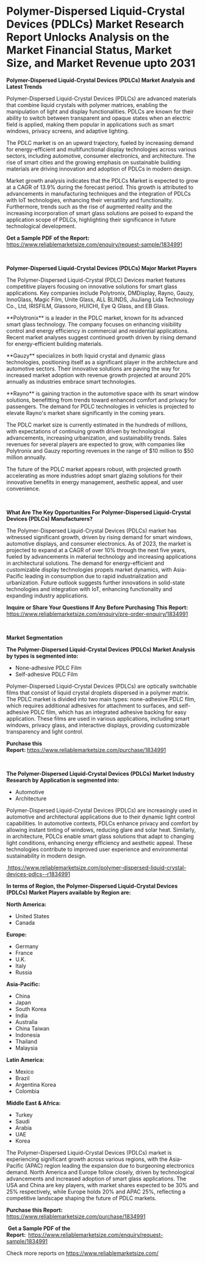 <p><h1>Polymer-Dispersed Liquid-Crystal Devices (PDLCs) Market Research Report Unlocks Analysis on the Market Financial Status, Market Size, and Market Revenue upto 2031</h1></p><p><strong>Polymer-Dispersed Liquid-Crystal Devices (PDLCs) Market Analysis and Latest Trends</strong></p>
<p><p>Polymer-Dispersed Liquid-Crystal Devices (PDLCs) are advanced materials that combine liquid crystals with polymer matrices, enabling the manipulation of light and display functionalities. PDLCs are known for their ability to switch between transparent and opaque states when an electric field is applied, making them popular in applications such as smart windows, privacy screens, and adaptive lighting.</p><p>The PDLC market is on an upward trajectory, fueled by increasing demand for energy-efficient and multifunctional display technologies across various sectors, including automotive, consumer electronics, and architecture. The rise of smart cities and the growing emphasis on sustainable building materials are driving innovation and adoption of PDLCs in modern design.</p><p>Market growth analysis indicates that the PDLCs Market is expected to grow at a CAGR of 13.9% during the forecast period. This growth is attributed to advancements in manufacturing techniques and the integration of PDLCs with IoT technologies, enhancing their versatility and functionality. Furthermore, trends such as the rise of augmented reality and the increasing incorporation of smart glass solutions are poised to expand the application scope of PDLCs, highlighting their significance in future technological development.</p></p>
<p><strong>Get a Sample PDF of the Report:&nbsp;</strong> <a href="https://www.reliablemarketsize.com/enquiry/request-sample/1834991?utm_campaign=1898&utm_medium=2&utm_source=Github&utm_content=ia&utm_term=31122024&utm_id=polymer-dispersed-liquid-crystal-devices-pdlcs">https://www.reliablemarketsize.com/enquiry/request-sample/1834991</a></p>
<p>&nbsp;</p>
<p><strong>Polymer-Dispersed Liquid-Crystal Devices (PDLCs) Major Market Players</strong></p>
<p><p>The Polymer-Dispersed Liquid-Crystal (PDLC) Devices market features competitive players focusing on innovative solutions for smart glass applications. Key companies include Polytronix, DMDisplay, Rayno, Gauzy, InnoGlass, Magic Film, Unite Glass, ALL BLINDS, JiuJiang Lida Technology Co., Ltd, IRISFILM, Glassoro, HUICHI, Eye Q Glass, and EB Glass.</p><p>**Polytronix** is a leader in the PDLC market, known for its advanced smart glass technology. The company focuses on enhancing visibility control and energy efficiency in commercial and residential applications. Recent market analyses suggest continued growth driven by rising demand for energy-efficient building materials.</p><p>**Gauzy** specializes in both liquid crystal and dynamic glass technologies, positioning itself as a significant player in the architecture and automotive sectors. Their innovative solutions are paving the way for increased market adoption with revenue growth projected at around 20% annually as industries embrace smart technologies.</p><p>**Rayno** is gaining traction in the automotive space with its smart window solutions, benefitting from trends toward enhanced comfort and privacy for passengers. The demand for PDLC technologies in vehicles is projected to elevate Rayno's market share significantly in the coming years.</p><p>The PDLC market size is currently estimated in the hundreds of millions, with expectations of continuing growth driven by technological advancements, increasing urbanization, and sustainability trends. Sales revenues for several players are expected to grow, with companies like Polytronix and Gauzy reporting revenues in the range of $10 million to $50 million annually.</p><p>The future of the PDLC market appears robust, with projected growth accelerating as more industries adopt smart glazing solutions for their innovative benefits in energy management, aesthetic appeal, and user convenience.</p></p>
<p>&nbsp;</p>
<p><strong>What Are The Key Opportunities For Polymer-Dispersed Liquid-Crystal Devices (PDLCs) Manufacturers?</strong></p>
<p><p>The Polymer-Dispersed Liquid-Crystal Devices (PDLCs) market has witnessed significant growth, driven by rising demand for smart windows, automotive displays, and consumer electronics. As of 2023, the market is projected to expand at a CAGR of over 10% through the next five years, fueled by advancements in material technology and increasing applications in architectural solutions. The demand for energy-efficient and customizable display technologies propels market dynamics, with Asia-Pacific leading in consumption due to rapid industrialization and urbanization. Future outlook suggests further innovations in solid-state technologies and integration with IoT, enhancing functionality and expanding industry applications.</p></p>
<p><strong>Inquire or Share Your Questions If Any Before Purchasing This Report:</strong> <a href="https://www.reliablemarketsize.com/enquiry/pre-order-enquiry/1834991?utm_campaign=1898&utm_medium=2&utm_source=Github&utm_content=ia&utm_term=31122024&utm_id=polymer-dispersed-liquid-crystal-devices-pdlcs">https://www.reliablemarketsize.com/enquiry/pre-order-enquiry/1834991</a></p>
<p>&nbsp;</p>
<p><strong>Market Segmentation</strong></p>
<p><strong>The Polymer-Dispersed Liquid-Crystal Devices (PDLCs) Market Analysis by types is segmented into:</strong></p>
<p><ul><li>None-adhesive PDLC Film</li><li>Self-adhesive PDLC Film</li></ul></p>
<p><p>Polymer-Dispersed Liquid-Crystal Devices (PDLCs) are optically switchable films that consist of liquid crystal droplets dispersed in a polymer matrix. The PDLC market is divided into two main types: none-adhesive PDLC film, which requires additional adhesives for attachment to surfaces, and self-adhesive PDLC film, which has an integrated adhesive backing for easy application. These films are used in various applications, including smart windows, privacy glass, and interactive displays, providing customizable transparency and light control.</p></p>
<p><strong>Purchase this Report:&nbsp;</strong><a href="https://www.reliablemarketsize.com/purchase/1834991?utm_campaign=1898&utm_medium=2&utm_source=Github&utm_content=ia&utm_term=31122024&utm_id=polymer-dispersed-liquid-crystal-devices-pdlcs">https://www.reliablemarketsize.com/purchase/1834991</a></p>
<p>&nbsp;</p>
<p><strong>The Polymer-Dispersed Liquid-Crystal Devices (PDLCs) Market Industry Research by Application is segmented into:</strong></p>
<p><ul><li>Automotive</li><li>Architecture</li></ul></p>
<p><p>Polymer-Dispersed Liquid-Crystal Devices (PDLCs) are increasingly used in automotive and architectural applications due to their dynamic light control capabilities. In automotive contexts, PDLCs enhance privacy and comfort by allowing instant tinting of windows, reducing glare and solar heat. Similarly, in architecture, PDLCs enable smart glass solutions that adapt to changing light conditions, enhancing energy efficiency and aesthetic appeal. These technologies contribute to improved user experience and environmental sustainability in modern design.</p></p>
<p><a href="https://www.reliablemarketsize.com/polymer-dispersed-liquid-crystal-devices-pdlcs--r1834991?utm_campaign=1898&utm_medium=2&utm_source=Github&utm_content=ia&utm_term=31122024&utm_id=polymer-dispersed-liquid-crystal-devices-pdlcs">&nbsp;https://www.reliablemarketsize.com/polymer-dispersed-liquid-crystal-devices-pdlcs--r1834991</a></p>
<p><strong>In terms of Region, the Polymer-Dispersed Liquid-Crystal Devices (PDLCs) Market Players available by Region are:</strong></p>
<p>
    <p> <strong> North America: </strong>
        <ul>
            <li>United States</li>
            <li>Canada</li>
        </ul>
        </p> 
    <p> <strong> Europe: </strong>
        <ul>
            <li>Germany</li>
            <li>France</li>
            <li>U.K.</li>
            <li>Italy</li>
            <li>Russia</li>
        </ul>
        </p> 
    <p> <strong> Asia-Pacific: </strong>
        <ul>
            <li>China</li>
            <li>Japan</li>
            <li>South Korea</li>
            <li>India</li>
            <li>Australia</li>
            <li>China Taiwan</li>
            <li>Indonesia</li>
            <li>Thailand</li>
            <li>Malaysia</li>
        </ul>
        </p> 
    <p> <strong> Latin America: </strong>
        <ul>
            <li>Mexico</li>
            <li>Brazil</li>
            <li>Argentina Korea</li>
            <li>Colombia</li>
        </ul>
        </p> 
    <p> <strong> Middle East & Africa: </strong>
        <ul>
            <li>Turkey</li>
            <li>Saudi</li>
            <li>Arabia</li>
            <li>UAE</li>
            <li>Korea</li>
        </ul>
    </p>
    </p>
<p><p>The Polymer-Dispersed Liquid-Crystal Devices (PDLCs) market is experiencing significant growth across various regions, with the Asia-Pacific (APAC) region leading the expansion due to burgeoning electronics demand. North America and Europe follow closely, driven by technological advancements and increased adoption of smart glass applications. The USA and China are key players, with market shares expected to be 30% and 25% respectively, while Europe holds 20% and APAC 25%, reflecting a competitive landscape shaping the future of PDLC markets.</p></p>
<p><strong>Purchase this Report: </strong><a href="https://www.reliablemarketsize.com/purchase/1834991?utm_campaign=1898&utm_medium=2&utm_source=Github&utm_content=ia&utm_term=31122024&utm_id=polymer-dispersed-liquid-crystal-devices-pdlcs">https://www.reliablemarketsize.com/purchase/1834991</a></p>
<p>&nbsp;<strong>Get a Sample PDF of the Report:&nbsp;&nbsp;</strong><a href="https://www.reliablemarketsize.com/enquiry/request-sample/1834991?utm_campaign=1898&utm_medium=2&utm_source=Github&utm_content=ia&utm_term=31122024&utm_id=polymer-dispersed-liquid-crystal-devices-pdlcs">https://www.reliablemarketsize.com/enquiry/request-sample/1834991</a></p>
<p><strong></strong></p>
<p>Check more reports on <a href="https://www.reliablemarketsize.com/?utm_campaign=1898&utm_medium=2&utm_source=Github&utm_content=ia&utm_term=31122024&utm_id=polymer-dispersed-liquid-crystal-devices-pdlcs">https://www.reliablemarketsize.com/</a></p>